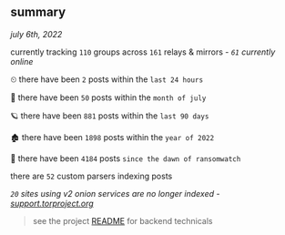 
## summary
_july 6th, 2022_

currently tracking `110` groups across `161` relays & mirrors - _`61` currently online_

⏲ there have been `2` posts within the `last 24 hours`

🦈 there have been `50` posts within the `month of july`

🪐 there have been `881` posts within the `last 90 days`

🏚 there have been `1898` posts within the `year of 2022`

🦕 there have been `4184` posts `since the dawn of ransomwatch`

there are `52` custom parsers indexing posts

_`20` sites using v2 onion services are no longer indexed - [support.torproject.org](https://support.torproject.org/onionservices/v2-deprecation/)_

> see the project [README](https://github.com/joshhighet/ransomwatch#ransomwatch--) for backend technicals
